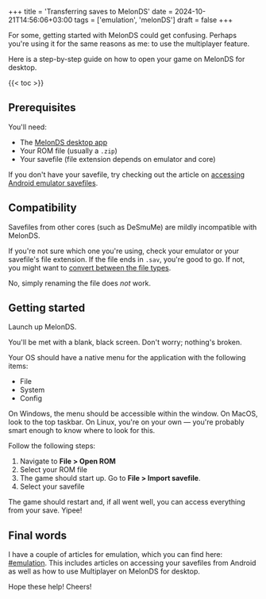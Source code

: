 +++
title = 'Transferring saves to MelonDS'
date = 2024-10-21T14:56:06+03:00
tags = ['emulation', 'melonDS']
draft = false
+++

For some, getting started with MelonDS could get confusing. Perhaps you're using it for the same reasons as me: to use the multiplayer feature.

Here is a step-by-step guide on how to open your game on MelonDS for desktop.

{{< toc >}}

## Prerequisites

You'll need:

- The [MelonDS desktop app](https://melonds.org/download/)
- Your ROM file (usually a `.zip`)
- Your savefile (file extension depends on emulator and core)

If you don't have your savefile, try checking out the article on [accessing Android emulator savefiles](../access-android-emulator-savefiles/).

## Compatibility

Savefiles from other cores (such as DeSmuMe) are mildly incompatible with MelonDS.

If you're not sure which one you're using, check your emulator or your savefile's file extension. If the file ends in `.sav`, you're good to go. If not, you might want to [convert between the file types](https://www.save-editor.com/tools/wse_ds_save_converter_for_emulator_desmume_dsv.html). 

No, simply renaming the file does *not* work.

## Getting started

Launch up MelonDS.

You'll be met with a blank, black screen. Don't worry; nothing's broken.

Your OS should have a native menu for the application with the following items:

- File
- System
- Config

On Windows, the menu should be accessible within the window. On MacOS, look to the top taskbar. On Linux, you're on your own — you're probably smart enough to know where to look for this.

Follow the following steps:

1. Navigate to **File > Open ROM**
2. Select your ROM file
3. The game should start up. Go to **File > Import savefile**.
4. Select your savefile

The game should restart and, if all went well, you can access everything from your save. Yipee!

## Final words

I have a couple of articles for emulation, which you can find here: [#emulation](/tags/emulation). This includes articles on accessing your savefiles from Android as well as how to use Multiplayer on MelonDS for desktop.

Hope these help! Cheers!
